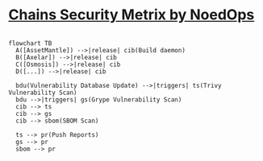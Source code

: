 # [Chains Security Metrix by NoedOps](https://pratikbin.github.io/chain-reports/)

```mermaid

flowchart TB
  A([AssetMantle]) -->|release| cib(Build daemon)
  B([Axelar]) -->|release| cib
  C([Osmosis]) -->|release| cib
  D([...]) -->|release| cib

  bdu(Vulnerability Database Update) -->|triggers| ts(Trivy Vulnerability Scan)
  bdu -->|triggers| gs(Grype Vulnerability Scan)
  cib --> ts
  cib --> gs
  cib --> sbom(SBOM Scan)

  ts --> pr(Push Reports)
  gs --> pr
  sbom --> pr

```
